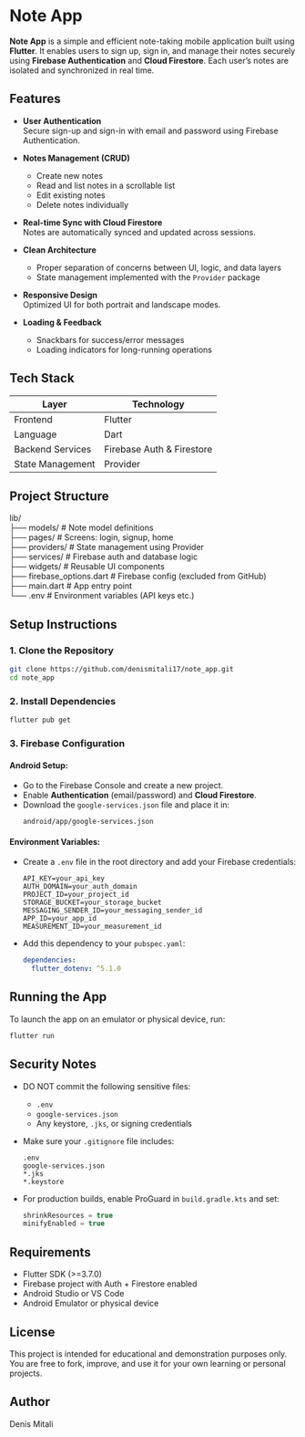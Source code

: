 # Note App

**Note App** is a simple and efficient note-taking mobile application built using **Flutter**. It enables users to sign up, sign in, and manage their notes securely using **Firebase Authentication** and **Cloud Firestore**. Each user’s notes are isolated and synchronized in real time.

## Features

- **User Authentication**  
  Secure sign-up and sign-in with email and password using Firebase Authentication.

- **Notes Management (CRUD)**
   - Create new notes
   - Read and list notes in a scrollable list
   - Edit existing notes
   - Delete notes individually

- **Real-time Sync with Cloud Firestore**  
  Notes are automatically synced and updated across sessions.

- **Clean Architecture**
   - Proper separation of concerns between UI, logic, and data layers
   - State management implemented with the `Provider` package

- **Responsive Design**  
  Optimized UI for both portrait and landscape modes.

- **Loading & Feedback**
   - Snackbars for success/error messages
   - Loading indicators for long-running operations

## Tech Stack

| Layer            | Technology                   |
|------------------|------------------------------|
| Frontend         | Flutter                      |
| Language         | Dart                         |
| Backend Services | Firebase Auth & Firestore    |
| State Management | Provider                     |

## Project Structure

lib/  
├── models/            # Note model definitions  
├── pages/             # Screens: login, signup, home  
├── providers/         # State management using Provider  
├── services/          # Firebase auth and database logic  
├── widgets/           # Reusable UI components  
├── firebase_options.dart  # Firebase config (excluded from GitHub)  
├── main.dart          # App entry point  
└── .env               # Environment variables (API keys etc.)

## Setup Instructions

### 1. Clone the Repository
```bash
git clone https://github.com/denismitali17/note_app.git
cd note_app
```

### 2. Install Dependencies
```bash
flutter pub get
```

### 3. Firebase Configuration

#### Android Setup:
- Go to the Firebase Console and create a new project.
- Enable **Authentication** (email/password) and **Cloud Firestore**.
- Download the `google-services.json` file and place it in:
  ```
  android/app/google-services.json
  ```

#### Environment Variables:
- Create a `.env` file in the root directory and add your Firebase credentials:
  ```
  API_KEY=your_api_key
  AUTH_DOMAIN=your_auth_domain
  PROJECT_ID=your_project_id
  STORAGE_BUCKET=your_storage_bucket
  MESSAGING_SENDER_ID=your_messaging_sender_id
  APP_ID=your_app_id
  MEASUREMENT_ID=your_measurement_id
  ```

- Add this dependency to your `pubspec.yaml`:
  ```yaml
  dependencies:
    flutter_dotenv: ^5.1.0
  ```

## Running the App

To launch the app on an emulator or physical device, run:
```bash
flutter run
```

## Security Notes

- DO NOT commit the following sensitive files:
   - `.env`
   - `google-services.json`
   - Any keystore, `.jks`, or signing credentials

- Make sure your `.gitignore` file includes:
  ```
  .env
  google-services.json
  *.jks
  *.keystore
  ```

- For production builds, enable ProGuard in `build.gradle.kts` and set:
  ```kotlin
  shrinkResources = true
  minifyEnabled = true
  ```

## Requirements

- Flutter SDK (>=3.7.0)
- Firebase project with Auth + Firestore enabled
- Android Studio or VS Code
- Android Emulator or physical device

## License

This project is intended for educational and demonstration purposes only. You are free to fork, improve, and use it for your own learning or personal projects.

## Author

Denis Mitali